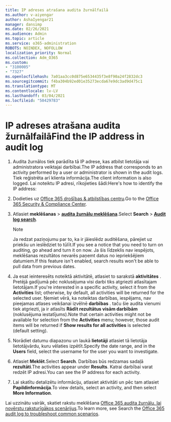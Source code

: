 ```yaml
---
title: IP adreses atrašana audita žurnālfailā
ms.author: v-aiyengar
author: AshaIyengar21
manager: dansimp
ms.date: 02/26/2021
ms.audience: Admin
ms.topic: article
ms.service: o365-administration
ROBOTS: NOINDEX, NOFOLLOW
localization_priority: Normal
ms.collection: Adm_O365
ms.custom:
- "3100005"
- "7327"
ms.openlocfilehash: 7a01aa3cc0d875e6534435f3e8f90a24f2832dc3
ms.sourcegitcommit: f4ba304b92ed01e35273ecda67e9dc3ad9d475c1
ms.translationtype: MT
ms.contentlocale: lv-LV
ms.lasthandoff: 03/04/2021
ms.locfileid: "50429783"
---
```

# <a name="find-the-ip-address-in-audit-log"></a><span data-ttu-id="3d96c-102">IP adreses atrašana audita žurnālfailā</span><span class="sxs-lookup"><span data-stu-id="3d96c-102">Find the IP address in audit log</span></span>

1. <span data-ttu-id="3d96c-103">Audita žurnālos tiek parādīta tā IP adrese, kas atbilst lietotāja vai administratora veiktajai darbībai.</span><span class="sxs-lookup"><span data-stu-id="3d96c-103">The IP address that corresponds to an activity performed by a user or administrator is shown in the audit logs.</span></span> <span data-ttu-id="3d96c-104">Tiek reģistrēta arī klienta informācija.</span><span class="sxs-lookup"><span data-stu-id="3d96c-104">The client information is also logged.</span></span> <span data-ttu-id="3d96c-105">Lai noteiktu IP adresi, rīkojieties šādi:</span><span class="sxs-lookup"><span data-stu-id="3d96c-105">Here's how to identify the IP address:</span></span>

1. <span data-ttu-id="3d96c-106">Dodieties uz [Office 365 drošības & atbilstības centru](https://go.microsoft.com/fwlink/p/?linkid=2077143).</span><span class="sxs-lookup"><span data-stu-id="3d96c-106">Go to the [Office 365 Security & Compliance Center](https://go.microsoft.com/fwlink/p/?linkid=2077143).</span></span>
1. <span data-ttu-id="3d96c-107">Atlasiet **meklēšanas**  >  **[audita žurnālu meklēšana](https://go.microsoft.com/fwlink/?linkid=2103759)**.</span><span class="sxs-lookup"><span data-stu-id="3d96c-107">Select **Search** > **[Audit log search](https://go.microsoft.com/fwlink/?linkid=2103759)**.</span></span>
    > [!NOTE]
    > <span data-ttu-id="3d96c-108">Ja redzat paziņojumu par to, ka ir jāieslēdz auditēšana, pārejiet uz priekšu un ieslēdziet to tūlīt.</span><span class="sxs-lookup"><span data-stu-id="3d96c-108">If you see a notice that you need to turn on auditing, go ahead and turn it on now.</span></span> <span data-ttu-id="3d96c-109">Ja šis līdzeklis nav iespējots, meklēšanas rezultātos nevarēs paņemt datus no iepriekšējiem datumiem.</span><span class="sxs-lookup"><span data-stu-id="3d96c-109">If this feature isn't enabled, search results won't be able to pull data from previous dates.</span></span>
1. <span data-ttu-id="3d96c-110">Ja esat ieinteresēts noteiktā aktivitātē, atlasiet to sarakstā **aktivitātes** . Pretējā gadījumā pēc noklusējuma visi darbi tiks atgriezti atlasītajam lietotājam.</span><span class="sxs-lookup"><span data-stu-id="3d96c-110">If you're interested in a specific activity, select it from the **Activities** list; otherwise, by default, all activities will be returned for the selected user.</span></span> <span data-ttu-id="3d96c-111">Ņemiet vērā, ka noteiktas darbības, iespējams, nav pieejamas atlases veikšanai izvēlnē **darbības** . taču šie audita vienumi tiek atgriezti, ja ir atlasīts **Rādīt rezultātus visām darbībām** (noklusējuma iestatījums).</span><span class="sxs-lookup"><span data-stu-id="3d96c-111">Note that certain activities might not be available for selection from the **Activities** menu; however, those audit items will be returned if **Show results for all activities** is selected (default setting).</span></span>
1. <span data-ttu-id="3d96c-112">Norādiet datumu diapazonu un laukā **lietotāji** atlasiet tā lietotāja lietotājvārdu, kuru vēlaties izpētīt.</span><span class="sxs-lookup"><span data-stu-id="3d96c-112">Specify the date range, and in the **Users** field, select the username for the user you want to investigate.</span></span>
1. <span data-ttu-id="3d96c-113">Atlasiet **Meklēt**.</span><span class="sxs-lookup"><span data-stu-id="3d96c-113">Select **Search**.</span></span> <span data-ttu-id="3d96c-114">Darbības būs redzamas sadaļā **rezultāti**.</span><span class="sxs-lookup"><span data-stu-id="3d96c-114">The activities appear under **Results**.</span></span> <span data-ttu-id="3d96c-115">Katrai darbībai varat redzēt IP adresi.</span><span class="sxs-lookup"><span data-stu-id="3d96c-115">You can see the IP address for each activity.</span></span>
1. <span data-ttu-id="3d96c-116">Lai skatītu detalizētu informāciju, atlasiet aktivitāti un pēc tam atlasiet **Papildinformācija**.</span><span class="sxs-lookup"><span data-stu-id="3d96c-116">To view details, select an activity, and then select **More Information**.</span></span>

<span data-ttu-id="3d96c-117">Lai uzzinātu vairāk, skatiet rakstu meklēšana [Office 365 audita žurnālu, lai novērstu raksturīgākos scenārijus](https://go.microsoft.com/fwlink/?linkid=2103944).</span><span class="sxs-lookup"><span data-stu-id="3d96c-117">To learn more, see Search the [Office 365 audit log to troubleshoot common scenarios](https://go.microsoft.com/fwlink/?linkid=2103944).</span></span>